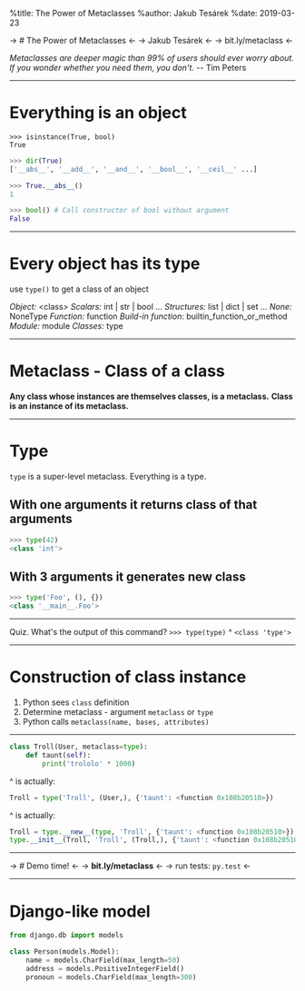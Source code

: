 %title: The Power of Metaclasses
%author: Jakub Tesárek
%date: 2019-03-23

-> # The Power of Metaclasses <-
-> Jakub Tesárek <-
-> bit.ly/metaclass <-

*Metaclasses are deeper magic than 99% of users should ever worry about. If you wonder whether you need them, you don't.*
-- Tim Peters

---
# Everything is an object

```
>>> isinstance(True, bool)
True
```

```python
>>> dir(True)
['__abs__', '__add__', '__and__', '__bool__', '__ceil__' ...]
```

```python
>>> True.__abs__()
1
```

```python
>>> bool() # Call constructor of bool without argument
False
```

---

# Every object has its type
use `type()` to get a class of an object

*Object:*            \<class>
*Scalars:*           int | str | bool ...
*Structures:*        list | dict | set ...
*None:*              NoneType
*Function:*          function
*Build-in function*: builtin\_function\_or\_method
*Module:*            module
*Classes:*           type

---

# Metaclass - Class of a class
**Any class whose instances are themselves classes, is a metaclass.**
**Class is an instance of its metaclass.**

---

# Type
`type` is a super-level metaclass. Everything is a type.

## With one arguments it returns class of that arguments
```python
>>> type(42)
<class 'int'>
```

## With 3 arguments it generates new class
```python
>>> type('Foo', (), {})
<class '__main__.Foo'>
```

---
Quiz. What's the output of this command?
`>>> type(type)`
^
`<class 'type'>`

---

# Construction of class instance
1. Python sees `class` definition
2. Determine metaclass - argument `metaclass` or `type`
3. Python calls `metaclass(name, bases, attributes)`

---

```python
class Troll(User, metaclass=type):
    def taunt(self):
        print('trololo' * 1000)
```
^
is actually:
```python
Troll = type('Troll', (User,), {'taunt': <function 0x108b20510>})
```
^
is actually:
```python
Troll = type.__new__(type, 'Troll', {'taunt': <function 0x108b20510>})
type.__init__(Troll, 'Troll', (Troll,), {'taunt': <function 0x108b20510>})
```

---

-> # Demo time! <-
-> **bit.ly/metaclass** <-
-> run tests: `py.test` <-

---

# Django-like model

```python
from django.db import models

class Person(models.Model):
    name = models.CharField(max_length=50)
    address = models.PositiveIntegerField()
    pronoun = models.CharField(max_length=300)
```


